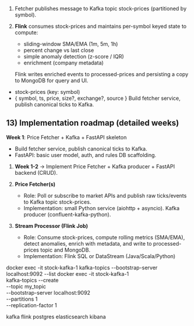 1. Fetcher publishes message to Kafka topic stock-prices (partitioned by symbol).
2. **Flink** consumes stock-prices and maintains per-symbol keyed state to compute:

   - sliding-window SMA/EMA (1m, 5m, 1h)
   - percent change vs last close
   - simple anomaly detection (z-score / IQR)
   - enrichment (company metadata)

   Flink writes enriched events to processed-prices and persisting a copy to MongoDB for query and UI.

- stock-prices (key: symbol)
- { symbol, ts, price, size?, exchange?, source }
  Build fetcher service, publish canonical ticks to Kafka.

## **13) Implementation roadmap (detailed weeks)**

**Week 1**: Price Fetcher + Kafka + FastAPI skeleton

- Build fetcher service, publish canonical ticks to Kafka.
- FastAPI: basic user model, auth, and rules DB scaffolding.

1. **Week 1-2** → Implement Price Fetcher + Kafka producer + FastAPI backend (CRUD).

1. **Price Fetcher(s)**
   - Role: Poll or subscribe to market APIs and publish raw ticks/events to Kafka topic stock-prices.
   - Implementation: small Python service (aiohttp + asyncio). Kafka producer (confluent-kafka-python).
1. **Stream Processor (Flink Job)**
   - Role: Consume stock-prices, compute rolling metrics (SMA/EMA), detect anomalies, enrich with metadata, and write to processed-prices topic and MongoDB.
   - Implementation: Flink SQL or DataStream (Java/Scala/Python)

docker exec -it stock-kafka-1 kafka-topics --bootstrap-server localhost:9092 --list
docker exec -it stock-kafka-1 \
 kafka-topics --create \
 --topic my_topic \
 --bootstrap-server localhost:9092 \
 --partitions 1 \
 --replication-factor 1

kafka flink postgres elasticsearch kibana